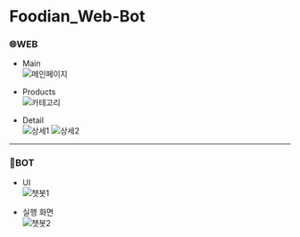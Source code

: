 # Foodian_Web-Bot

### 🌐WEB
* Main<br/>
![메인페이지](https://user-images.githubusercontent.com/89093279/148379986-f6c3a853-420a-4007-bfa7-b086ce406807.PNG)

* Products<br/>
 ![카테고리](https://user-images.githubusercontent.com/89093279/148380037-4f90e3b5-b2f5-4e16-89aa-3233b9dc2653.PNG)

* Detail<br/>
![상세1](https://user-images.githubusercontent.com/89093279/148380046-7904c297-b12d-4152-aed1-1020e105887e.PNG)
![상세2](https://user-images.githubusercontent.com/89093279/148380050-3baac37a-29df-4a13-9bc0-0e01624f1a3d.PNG)

---

### 🤖BOT
* UI<br/>
![챗봇1](https://user-images.githubusercontent.com/89093279/148380107-373ae4a8-e968-4a27-84f0-8ef4b2ed4130.PNG)

* 실행 화면<br/>
![챗봇2](https://user-images.githubusercontent.com/89093279/148380109-747076c7-d6af-453d-bafb-10ecb491af55.PNG)
